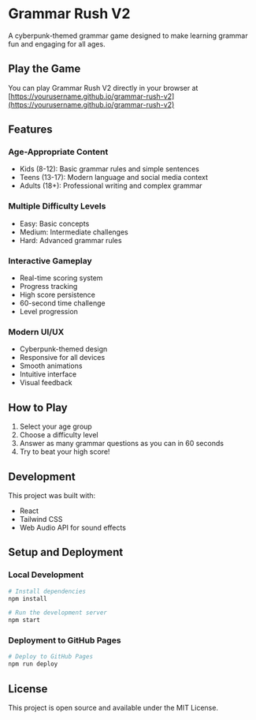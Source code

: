 # Grammar Rush V2

A cyberpunk-themed grammar game designed to make learning grammar fun and engaging for all ages.

## Play the Game

You can play Grammar Rush V2 directly in your browser at [https://yourusername.github.io/grammar-rush-v2](https://yourusername.github.io/grammar-rush-v2)

## Features

### Age-Appropriate Content
- Kids (8-12): Basic grammar rules and simple sentences
- Teens (13-17): Modern language and social media context
- Adults (18+): Professional writing and complex grammar

### Multiple Difficulty Levels
- Easy: Basic concepts
- Medium: Intermediate challenges
- Hard: Advanced grammar rules

### Interactive Gameplay
- Real-time scoring system
- Progress tracking
- High score persistence
- 60-second time challenge
- Level progression

### Modern UI/UX
- Cyberpunk-themed design
- Responsive for all devices
- Smooth animations
- Intuitive interface
- Visual feedback

## How to Play

1. Select your age group
2. Choose a difficulty level
3. Answer as many grammar questions as you can in 60 seconds
4. Try to beat your high score!

## Development

This project was built with:
- React
- Tailwind CSS
- Web Audio API for sound effects

## Setup and Deployment

### Local Development
```bash
# Install dependencies
npm install

# Run the development server
npm start
```

### Deployment to GitHub Pages
```bash
# Deploy to GitHub Pages
npm run deploy
```

## License

This project is open source and available under the MIT License.
